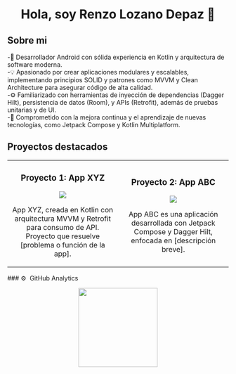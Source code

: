 <div align="center"> <h1 align="center">Hola, soy Renzo Lozano Depaz 👋</h1> </div>

## Sobre mi
-📱 Desarrollador Android con sólida experiencia en Kotlin y arquitectura de software moderna.
<br>
-💡 Apasionado por crear aplicaciones modulares y escalables, implementando principios SOLID y patrones como MVVM y Clean Architecture para asegurar código de alta calidad.
<br>
-⚙️ Familiarizado con herramientas de inyección de dependencias (Dagger Hilt), persistencia de datos (Room), y APIs (Retrofit), además de pruebas unitarias y de UI.
<br>
-🌱 Comprometido con la mejora continua y el aprendizaje de nuevas tecnologías, como Jetpack Compose y Kotlin Multiplatform.
<br>
## Proyectos destacados
<table> <tr> <td width="50%"> <h3 align="center">Proyecto 1: App XYZ</h3> <div align="center"> <p> <a href="https://github.com/tuusuario/proyecto1" target="_blank"> <img src="https://img.shields.io/badge/C%C3%93DIGO-blue?style=for-the-badge&logo=github&logoColor=white"> </a> </p> <p>App XYZ, creada en Kotlin con arquitectura MVVM y Retrofit para consumo de API. Proyecto que resuelve [problema o función de la app].</p> </div> </td> <td width="50%"> <h3 align="center">Proyecto 2: App ABC</h3> <div align="center"> <p> <a href="https://github.com/tuusuario/proyecto2" target="_blank"> <img src="https://img.shields.io/badge/C%C3%93DIGO-green?style=for-the-badge&logo=github&logoColor=white"> </a> </p> <p>App ABC es una aplicación desarrollada con Jetpack Compose y Dagger Hilt, enfocada en [descripción breve].</p> </div> </td> </tr> </table>
### ⚙️ &nbsp;GitHub Analytics

<p align="center">
<a href="https://github.com/RenzoLD">
  <img height="180em" src="https://github-readme-stats-eight-theta.vercel.app/api/top-langs/?username=RenzoLD&layout=compact&langs_count=8&theme=algolia"/>
</a>
</p>
